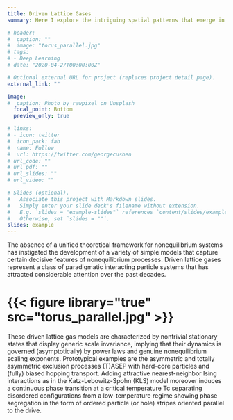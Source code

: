 ```yaml
---
title: Driven Lattice Gases
summary: Here I explore the intriguing spatial patterns that emerge in a two-dimensional spatially inhomogeneous Katz-Lebowitz-Spohn (KLS) driven lattice gas with attractive nearest-neighbor interactions.

# header:
#  caption: ""
#  image: "torus_parallel.jpg"
# tags:
# - Deep Learning
# date: "2020-04-27T00:00:00Z"

# Optional external URL for project (replaces project detail page).
external_link: ""

image:
#  caption: Photo by rawpixel on Unsplash
  focal_point: Bottom
  preview_only: true

# links:
# - icon: twitter
#  icon_pack: fab
#  name: Follow
#  url: https://twitter.com/georgecushen
# url_code: ""
# url_pdf: ""
# url_slides: ""
# url_video: ""

# Slides (optional).
#   Associate this project with Markdown slides.
#   Simply enter your slide deck's filename without extension.
#   E.g. `slides = "example-slides"` references `content/slides/example-slides.md`.
#   Otherwise, set `slides = ""`.
slides: example
---
```


The absence of a unified theoretical framework for nonequilibrium systems has instigated the development of a variety of simple models that capture certain decisive features of nonequilibrium processes. Driven lattice gases represent a class of paradigmatic interacting particle systems that has attracted considerable attention over the past decades.

# {{< figure library="true" src="torus_parallel.jpg" >}}

These driven lattice gas models are characterized by nontrivial stationary states that display generic scale invariance, implying that their dynamics is governed (asymptotically) by power laws and genuine nonequilibrium scaling exponents. Prototypical examples are the asymmetric and totally asymmetric exclusion processes (T)ASEP with hard-core particles and (fully) biased hopping transport. Adding attractive nearest-neighbor Ising interactions as in the Katz-Lebowitz-Spohn (KLS) model moreover induces a continuous phase transition at a critical temperature Tc separating disordered configurations from a low-temperature regime showing phase segregation in the form of ordered particle (or hole) stripes oriented parallel to the drive.
